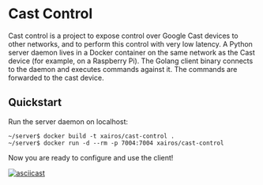 # Cast Control

Cast control is a project to expose control over Google Cast devices to other networks, and to perform this control with very low latency.
A Python server daemon lives in a Docker container on the same network as the Cast device (for example, on a Raspberry Pi). 
The Golang client binary connects to the daemon and executes commands against it. The commands are forwarded to the cast device.

## Quickstart

Run the server daemon on localhost:
```
~/server$ docker build -t xairos/cast-control .
~/server$ docker run -d --rm -p 7004:7004 xairos/cast-control
```

Now you are ready to configure and use the client!

[![asciicast](https://asciinema.org/a/ZLdZEVABaGUzbL0oR0POiROEu.svg)](https://asciinema.org/a/ZLdZEVABaGUzbL0oR0POiROEu)
